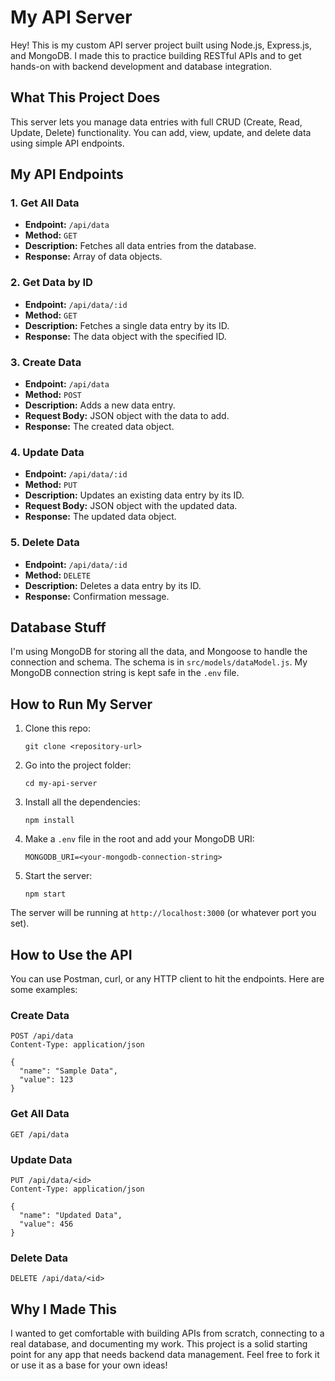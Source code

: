 # My API Server

Hey! This is my custom API server project built using Node.js, Express.js, and MongoDB. I made this to practice building RESTful APIs and to get hands-on with backend development and database integration.

## What This Project Does

This server lets you manage data entries with full CRUD (Create, Read, Update, Delete) functionality. You can add, view, update, and delete data using simple API endpoints.

## My API Endpoints

### 1. Get All Data
- **Endpoint:** `/api/data`
- **Method:** `GET`
- **Description:** Fetches all data entries from the database.
- **Response:** Array of data objects.

### 2. Get Data by ID
- **Endpoint:** `/api/data/:id`
- **Method:** `GET`
- **Description:** Fetches a single data entry by its ID.
- **Response:** The data object with the specified ID.

### 3. Create Data
- **Endpoint:** `/api/data`
- **Method:** `POST`
- **Description:** Adds a new data entry.
- **Request Body:** JSON object with the data to add.
- **Response:** The created data object.

### 4. Update Data
- **Endpoint:** `/api/data/:id`
- **Method:** `PUT`
- **Description:** Updates an existing data entry by its ID.
- **Request Body:** JSON object with the updated data.
- **Response:** The updated data object.

### 5. Delete Data
- **Endpoint:** `/api/data/:id`
- **Method:** `DELETE`
- **Description:** Deletes a data entry by its ID.
- **Response:** Confirmation message.

## Database Stuff

I'm using MongoDB for storing all the data, and Mongoose to handle the connection and schema. The schema is in `src/models/dataModel.js`. My MongoDB connection string is kept safe in the `.env` file.

## How to Run My Server

1. Clone this repo:
   ```
   git clone <repository-url>
   ```
2. Go into the project folder:
   ```
   cd my-api-server
   ```
3. Install all the dependencies:
   ```
   npm install
   ```
4. Make a `.env` file in the root and add your MongoDB URI:
   ```
   MONGODB_URI=<your-mongodb-connection-string>
   ```
5. Start the server:
   ```
   npm start
   ```

The server will be running at `http://localhost:3000` (or whatever port you set).

## How to Use the API

You can use Postman, curl, or any HTTP client to hit the endpoints. Here are some examples:

### Create Data
```
POST /api/data
Content-Type: application/json

{
  "name": "Sample Data",
  "value": 123
}
```

### Get All Data
```
GET /api/data
```

### Update Data
```
PUT /api/data/<id>
Content-Type: application/json

{
  "name": "Updated Data",
  "value": 456
}
```

### Delete Data
```
DELETE /api/data/<id>
```

## Why I Made This

I wanted to get comfortable with building APIs from scratch, connecting to a real database, and documenting my work. This project is a solid starting point for any app that needs backend data management. Feel free to fork it or use it as a base for your own ideas!